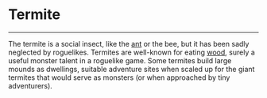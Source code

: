 # Termite

---

The termite is a social insect, like the [ant](ant.md) or the bee, but it has been sadly neglected by roguelikes. Termites are well-known for eating [wood](wood.md), surely a useful monster talent in a roguelike game. Some termites build large mounds as dwellings, suitable adventure sites when scaled up for the giant termites that would serve as monsters (or when approached by tiny adventurers).
